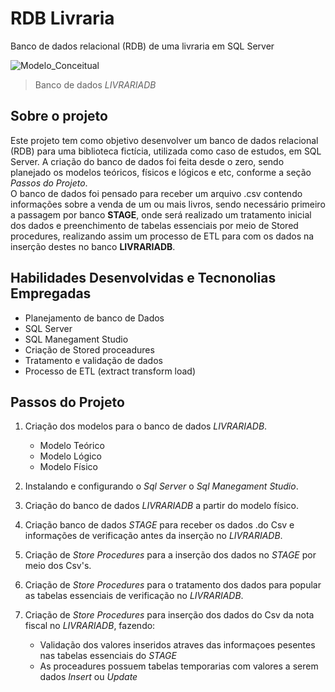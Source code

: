 # RDB Livraria
Banco de dados relacional (RDB) de uma livraria em SQL Server

![Modelo_Conceitual](https://github.com/DougAugSilva/RDB_Livraria/blob/main/modelo_conceitual/RDB_Livrariamodelo_conceitual%20Diagrama%20Biblioteca%20RDB%20(modelo%203).png)
> Banco de dados *LIVRARIADB*


## Sobre o projeto
Este projeto tem como objetivo desenvolver um banco de dados relacional (RDB) para uma biblioteca fictícia, utilizada como caso de estudos, em SQL Server. A criação do banco de dados foi feita desde o zero, sendo planejado os modelos teóricos, físicos e lógicos e  etc, conforme a seção *Passos do Projeto*. <br>
O banco de dados foi pensado para receber um arquivo .csv contendo informações sobre a venda de um ou mais livros, sendo necessário primeiro a passagem por banco **STAGE**, onde será realizado um tratamento inicial dos dados e preenchimento de tabelas essenciais por meio de Stored procedures, realizando assim um processo de ETL para com os dados na inserção destes no banco **LIVRARIADB**.

## Habilidades Desenvolvidas e Tecnonolias Empregadas
- Planejamento de banco de Dados
- SQL Server
- SQL Manegament Studio
- Criação de Stored proceadures
- Tratamento e validação de dados
- Processo de ETL (extract transform load)

## Passos do Projeto
1. Criação dos modelos para o banco de dados *LIVRARIADB*.  
   - Modelo Teórico
   - Modelo Lógico
   - Modelo Físico

2. Instalando e configurando o *Sql Server* o *Sql Manegament Studio*.
  
3. Criação do banco de dados *LIVRARIADB* a partir do modelo físico.
  
4. Criação banco de dados *STAGE* para receber os dados .do Csv e informações de verificação antes da inserção no *LIVRARIADB*.
  
5. Criação de *Store Procedures* para a inserção dos dados no *STAGE* por meio dos Csv's.
  
6. Criação de *Store Procedures* para o tratamento dos dados para popular as tabelas essenciais de verificação no *LIVRARIADB*.

7. Criação de *Store Procedures* para inserção dos dados do Csv da nota fiscal no *LIVRARIADB*, fazendo:
   - Validação dos valores inseridos atraves das informaçoes pesentes nas tabelas essenciais do *STAGE*
   - As proceadures possuem tabelas temporarias com valores a serem dados *Insert* ou *Update*
